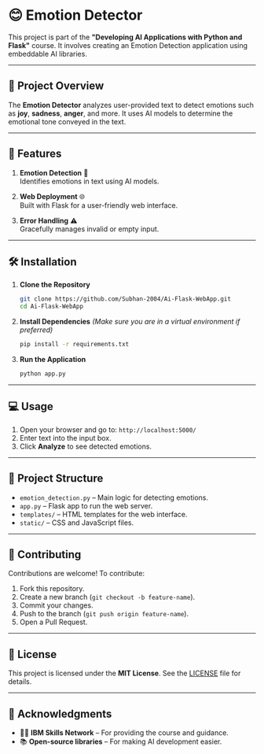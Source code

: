 # 😊 Emotion Detector

This project is part of the **"Developing AI Applications with Python and Flask"** course. It involves creating an Emotion Detection application using embeddable AI libraries.

---

## 📌 Project Overview

The **Emotion Detector** analyzes user-provided text to detect emotions such as **joy**, **sadness**, **anger**, and more. It uses AI models to determine the emotional tone conveyed in the text.

---

## 🚀 Features

1. **Emotion Detection** 🧠  
   Identifies emotions in text using AI models.

2. **Web Deployment** 🌐  
   Built with Flask for a user-friendly web interface.

3. **Error Handling** ⚠️  
   Gracefully manages invalid or empty input.

---

## 🛠️ Installation

1. **Clone the Repository**
   ```bash
   git clone https://github.com/Subhan-2004/Ai-Flask-WebApp.git
   cd Ai-Flask-WebApp
   ```

2. **Install Dependencies**
   *(Make sure you are in a virtual environment if preferred)*
   ```bash
   pip install -r requirements.txt
   ```

3. **Run the Application**
   ```bash
   python app.py
   ```

---

## 💻 Usage

1. Open your browser and go to: `http://localhost:5000/`
2. Enter text into the input box.
3. Click **Analyze** to see detected emotions.

---

## 📁 Project Structure

- `emotion_detection.py` – Main logic for detecting emotions.  
- `app.py` – Flask app to run the web server.  
- `templates/` – HTML templates for the web interface.  
- `static/` – CSS and JavaScript files.  

---

## 🤝 Contributing

Contributions are welcome! To contribute:

1. Fork this repository.
2. Create a new branch (`git checkout -b feature-name`).
3. Commit your changes.
4. Push to the branch (`git push origin feature-name`).
5. Open a Pull Request.

---

## 📄 License

This project is licensed under the **MIT License**. See the [LICENSE](LICENSE) file for details.

---

## 🙏 Acknowledgments

- 🧑‍🏫 **IBM Skills Network** – For providing the course and guidance.  
- 📚 **Open-source libraries** – For making AI development easier.
